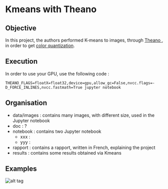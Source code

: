 # Kmeans with Theano

## Objective

In this project, the authors performed K-means to images, through <a href= http://deeplearning.net/software/theano/> Theano </a>, in order to get <a href =https://en.wikipedia.org/wiki/Color_quantization >  color quantization</a>. 

## Execution

In order to use your GPU, use the following code : 
```
THEANO_FLAGS=floatX=float32,device=gpu,allow_gc=False,nvcc.flags=-D_FORCE_INLINES,nvcc.fastmath=True jupyter notebook
```

## Organisation
- data/images : contains many images, with different size, used in the Jupyter notebook
- doc : ?
- notebook : contains two Jupyter notebook
  - xxx : 
  - yyy : 
- rapport : contains a rapport, written in French, explaining the project  
- results : contains some results obtained via Kmeans 

## Examples

![alt tag](https://github.com/dvp-tran/K-means_Cuda/blob/master/data/images/beautiful-02.jpg)

